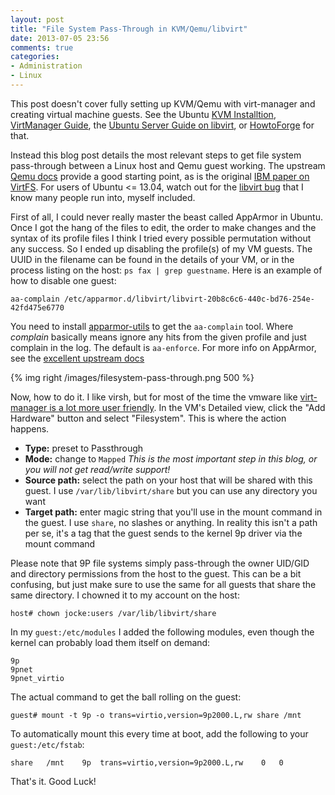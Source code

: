 ```yaml
---
layout: post
title: "File System Pass-Through in KVM/Qemu/libvirt"
date: 2013-07-05 23:56
comments: true
categories:
- Administration
- Linux
---
```


This post doesn't cover fully setting up KVM/Qemu with virt-manager
and creating virtual machine guests.  See the Ubuntu
[KVM Installtion](https://help.ubuntu.com/community/KVM/Installation),
[VirtManager Guide](https://help.ubuntu.com/community/KVM/VirtManager),
the
[Ubuntu Server Guide on libvirt](https://help.ubuntu.com/13.04/serverguide/libvirt.html),
or
[HowtoForge](http://www.howtoforge.com/virtualization-with-kvm-on-ubuntu-12.04-lts-p3)
for that.

Instead this blog post details the most relevant steps to get file
system pass-through between a Linux host and Qemu guest working.  The
upstream [Qemu docs](http://wiki.qemu.org/Documentation/9psetup)
provide a good starting point, as is the original
[IBM paper on VirtFS](https://www.kernel.org/doc/ols/2010/ols2010-pages-109-120.pdf).
For users of Ubuntu <= 13.04, watch out for the
[libvirt bug](https://bugs.launchpad.net/ubuntu/+source/libvirt/+bug/943680)
that I know many people run into, myself included.

<!-- more -->

First of all, I could never really master the beast called AppArmor in
Ubuntu.  Once I got the hang of the files to edit, the order to make
changes and the syntax of its profile files I think I tried every
possible permutation without any success.  So I ended up disabling the
profile(s) of my VM guests.  The UUID in the filename can be found in
the details of your VM, or in the process listing on the host: `ps fax
| grep guestname`.  Here is an example of how to disable one guest:

	aa-complain /etc/apparmor.d/libvirt/libvirt-20b8c6c6-440c-bd76-254e-42fd475e6770

You need to install [apparmor-utils](apt://apparmor-utils) to get the
`aa-complain` tool.  Where *complain* basically means ignore any hits
from the given profile and just complain in the log.  The default is
`aa-enforce`.  For more info on AppArmor, see the
[excellent upstream docs](http://wiki.apparmor.net/index.php/Documentation)

{% img right /images/filesystem-pass-through.png 500 %}

Now, how to do it.  I like virsh, but for most of the time the vmware
like
[virt-manager is a lot more user friendly](http://virt-manager.org/).
In the VM's Detailed view, click the "Add Hardware" button and select
"Filesystem".  This is where the action happens.

* **Type:** preset to Passthrough
* **Mode:** change to `Mapped` *This is the most important step in
  this blog, or you will not get read/write support!*
* **Source path:** select the path on your host that will be shared
  with this guest.  I use `/var/lib/libvirt/share` but you can use any
  directory you want
* **Target path:** enter magic string that you'll use in the mount
  command in the guest.  I use `share`, no slashes or anything.  In
  reality this isn't a path per se, it's a tag that the guest sends to
  the kernel 9p driver via the mount command

Please note that 9P file systems simply pass-through the owner UID/GID
and directory permissions from the host to the guest.  This can be a
bit confusing, but just make sure to use the same for all guests that
share the same directory.  I chowned it to my account on the host:

	host# chown jocke:users /var/lib/libvirt/share

In my `guest:/etc/modules` I added the following modules, even though
the kernel can probably load them itself on demand:

	9p
	9pnet
	9pnet_virtio

The actual command to get the ball rolling on the guest:

	guest# mount -t 9p -o trans=virtio,version=9p2000.L,rw share /mnt

To automatically mount this every time at boot, add the following
to your `guest:/etc/fstab`:

	share	/mnt	9p	trans=virtio,version=9p2000.L,rw	0	0

That's it. Good Luck!
